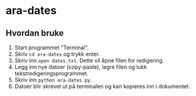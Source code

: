 # ara-dates

## Hvordan bruke

1. Start programmet "Terminal".
1. Skriv `cd ara-dates` og trykk enter.
1. Skriv inn `open dates.txt`. Dette vil åpne filen for redigering.
1. Legg inn nye datoer (copy-paste), lagre filen og lukk tekstredigeringsprogrammet.
1. Skriv inn `python ara-dates.py`.
1. Datoer blir skrevet ut på terminalen og kan kopieres inn i dokumentet.
